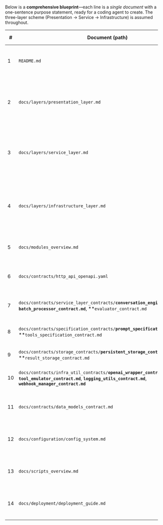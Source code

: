 Below is a **comprehensive blueprint**—each line is a *single document* with a one-sentence purpose statement, ready for a coding agent to create.
The three-layer scheme (Presentation → Service → Infrastructure) is assumed throughout.

| #  | Document (path)                                                                                                                                                             | One-sentence description (≤ 2 sentences)                                                                                                                                                                                                         |
| -- | --------------------------------------------------------------------------------------------------------------------------------------------------------------------------- | ------------------------------------------------------------------------------------------------------------------------------------------------------------------------------------------------------------------------------------------------ |
| 1  | `README.md`                                                                                                                                                                 | Top-level guide explaining *why* the repo exists, its architecture (Mermaid diagram), core modules, config system, dependencies, and setup/deployment workflow.                                                                                  |
| 2  | `docs/layers/presentation_layer.md`                                                                                                                                         | Defines the Presentation/Interface layer—HTTP entry points (`main.py`, `src/routes/batch_routes.py`, `src/routes/prompt_spec_routes.py`, `src/routes/user.py`) handle request/response DTOs, auth, and validation; no external service calls or direct DB access allowed.                                                |
| 3  | `docs/layers/service_layer.md`                                                                                                                                              | Explains the Service layer—workflow orchestrators (`autogen_conversation_engine.py`, `batch_processor.py`, `evaluator.py`) may use Python libraries (e.g., Jinja) but must call outward services only via port interfaces, keeping business logic pure.  |
| 4  | `docs/layers/infrastructure_layer.md`                                                                                                                                       | Describes the Infrastructure layer—adapters (`openai_wrapper.py`, `persistent_storage.py`, `result_storage.py`, `tool_emulator.py`, `webhook_manager.py`, `logging_utils.py`) that talk to databases, files, external APIs, or system resources. |
| 5  | `docs/modules_overview.md`                                                                                                                                                  | Table mapping every `src/` file/folder to its layer and linking to its contract, giving newcomers a quick navigation map.                                                                                                                        |
| 6  | `docs/contracts/http_api_openapi.yaml`                                                                                                                                      | OpenAPI 3.1 spec covering all public routes in `main.py` and `src/routes/*` (batch, prompt, user), plus example requests/responses.                                                                                                              |
| 7  | `docs/contracts/service_layer_contracts/`**`conversation_engine_contract.md`**, **`batch_processor_contract.md`**, \*\*`evaluator_contract.md`                              | One contract per Service module—detailing exposed methods, expected inputs/outputs, and error codes.                                                                                                                                             |
| 8  | `docs/contracts/specification_contracts/`**`prompt_specification_contract.md`**, \*\*`tools_specification_contract.md`                                                      | Contracts for specification modules—JSON structure of prompts/tools, versioning rules, and validation constraints.                                                                                                                               |
| 9  | `docs/contracts/storage_contracts/`**`persistent_storage_contract.md`**, \*\*`result_storage_contract.md`                                                                   | Define repository interfaces, schema expectations, and file/DB layout for persistence components.                                                                                                                                                |
| 10 | `docs/contracts/infra_util_contracts/`**`openai_wrapper_contract.md`**, **`tool_emulator_contract.md`**, **`logging_utils_contract.md`**, **`webhook_manager_contract.md`** | Adapter-level contracts specifying callable surfaces, retry/back-off logic, log/event formats, and webhook payloads.                                                                                                                             |
| 11 | `docs/contracts/data_models_contract.md`                                                                                                                                    | Describes all data models (`src/models/user.py`, batch job structures, conversation state) including field definitions, validation rules, and relationships.                                                                                      |
| 12 | `docs/configuration/config_system.md`                                                                                                                                       | Documents the configuration system (`config.py`) including environment variables, default values, validation rules, and directory structures.                                                                                                    |
| 13 | `docs/scripts_overview.md`                                                                                                                                                  | Simple bullet list describing the role of each root-level script (`simulate.py`, `test_multiagent.py`, `analyze_errors.py`, etc.) and their CLI interfaces.                                                                                     |
| 14 | `docs/deployment/deployment_guide.md`                                                                                                                                       | Step-by-step deployment instructions covering Docker setup, environment configuration, directory structure, and monitoring setup.                                                                                                                  |


